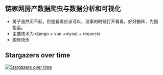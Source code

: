 ## 链家网房产数据爬虫与数据分析和可视化
- 房子虽然买不起，但是看看应该可以，没事的时候打开看看，好好搬砖，为国接盘。
- 主要技术为 django + vue +mysql + requests
- 搬砖快乐

## Stargazers over time

[![Stargazers over time](https://starchart.cc/minicloudsky/Lianjia.svg)](https://starchart.cc/minicloudsky/Lianjia)
